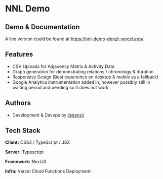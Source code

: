 # NNL Demo
## Demo & Documentation

A live version could be found at https://nnl-demo-denzii.vercel.app/

## Features
- CSV Uploads for Adjacency Matrix & Activity Data
- Graph generation for demonstrating relations / chronology & duration
- Responsive Design (Best experience on desktop & mobile as a fallback)
- Google Analytics instrumentation added in, however possibly still in waiting period and pending so it does not work
## Authors

- Development & Devops by [@denzii](https://github.com/denzii)


## Tech Stack

**Client:** CSS3 / TypeScript / JSX

**Server:** Typescript

**Framework:** NextJS

**Infra:** Vercel Cloud Functions Deployment
